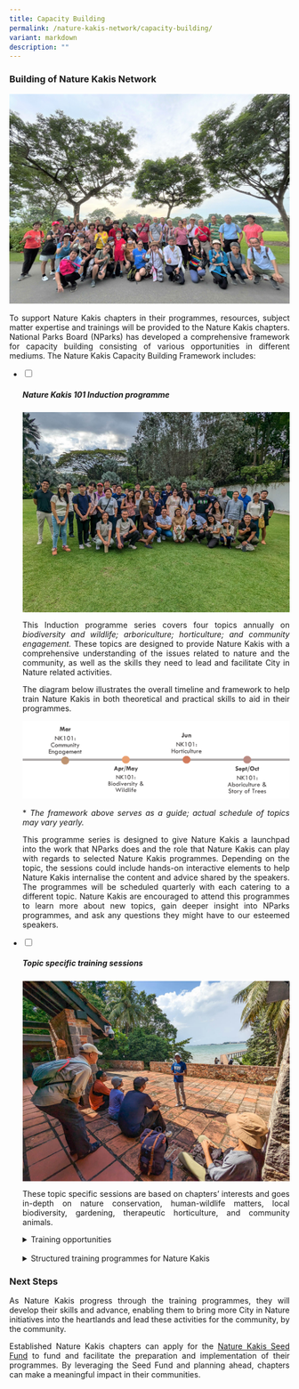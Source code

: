 ```yaml
---
title: Capacity Building
permalink: /nature-kakis-network/capacity-building/
variant: markdown
description: ""
---
```

<style>
a[target="_blank"]:after {
	content: none;
	margin: 0 3px 0 5px;
  }
	
details {
	cursor: pointer;
	}
    
details > summary {
	text-indent: -22px;
	margin-left: 22px;
	}

details > p {
	margin-left: 22px;
	}
	
details[open] > summary {
	font-weight: 800;
	}
</style>

<section>
	<h3>Building of Nature Kakis Network</h3>
		<img alt="" src="/images/DIY%20Nature%20walks/IMG_20231127_130858_398__2_.JPG">
		<p align="justify">To support Nature Kakis chapters in their programmes, resources, subject matter expertise and trainings will be provided to the Nature Kakis chapters. National Parks Board (NParks) has developed a comprehensive framework for capacity building consisting of various opportunities in different mediums. The Nature Kakis Capacity Building Framework includes:</p>
</section>
	
<section>
	<ul class="jekyllcodex_accordion">
			<li><input type="checkbox" id="accordion1">
				<label for="accordion1"><h5>Nature Kakis 101 Induction programme</h5></label><div>
					<img align="top" src="/images/Groups Networking Engagement/Networking__1__Resized_2.jpg">
					<p align="justify">This Induction programme series covers four topics annually on <em>biodiversity and wildlife; arboriculture; horticulture; and community engagement.</em> These topics are designed to provide Nature Kakis with a comprehensive understanding of the issues related to nature and the community, as well as the skills they need to lead and facilitate City in Nature related activities.</p>
					<p align="justify">The diagram below illustrates the overall timeline and framework to help train Nature Kakis in both theoretical and practical skills to aid in their programmes.</p>
					<img src="/images/timelinenkind.png">
					<p align="justify">* <em>The framework above serves as a guide; actual schedule of topics may vary yearly.</em></p>
					<p align="justify">This programme series is designed to give Nature Kakis a launchpad into the work that NParks does and the role that Nature Kakis can play with regards to selected Nature Kakis programmes. Depending on the topic, the sessions could include hands-on interactive elements to help Nature Kakis internalise the content and advice shared by the speakers. The programmes will be scheduled quarterly with each catering to a different topic. Nature Kakis are encouraged to attend this programmes to learn more about new topics, gain deeper insight into NParks programmes, and ask any questions they might have to our esteemed speakers.</p>
			</div></li>
			<li><input type="checkbox" id="accordion2">
				<label for="accordion2"><h5>Topic specific training sessions</h5></label><div>
					<img align="top" src="/images/DIY Nature walks/GuideFacilitation_ChekJawa_20230805__11__Resized.jpg">
					<p align="justify">These topic specific sessions are based on chapters’ interests and goes in-depth on nature conservation, human-wildlife matters, local biodiversity, gardening, therapeutic horticulture, and community animals.</p>
					<details>
						<summary>Training opportunities</summary>
							<p align="justify">Nature Kakis will receive hands-on training in event planning and facilitation, and the opportunity to work with experienced experts and community leaders to learn from each other. Chapters may also learn more about engaging their community through targeted trainings sessions with subject experts. The training sessions will be arranged after the expression of interest by the chapters.</p>
							<img style="margin-left: 22px; width:97%; height: auto" src="/images/DIY Nature walks/GuideFacilitation_ChekJawa_20230805__1__Resized.jpg">
					</details>
					<br>
					<details>
						<summary>Structured training programmes for Nature Kakis</summary>
							<p align="justify">This suite of training opportunities is designed by the various NParks divisions specifically for the Nature Kakis network, serving to equip Nature Kakis practical skills and deeper knowledge of specific programmes.</p>
							<p align="justify">All trainings provided by NParks are for the purpose of enabling Nature Kakis to conduct self-run activities when they are capable to do so. As such, Nature Kakis chapters are encouraged to conduct nature activities for their community after being equipped during the trainings.</p>
							<p align="justify">See below for the Nature Kakis programmes with a brief overview of the activity.</p>
							<table style="margin-left: 22px; width:97%">
								<tbody>
									<tr>
										<td rowspan="1" colspan="1"><p><strong>Activity</strong></p></td>
										<td rowspan="1" colspan="1"><p align="justify"><strong>What can Nature Kakis do?</strong></p></td>
									</tr>
									<tr>
										<td rowspan="1" colspan="1"><p align="justify"><strong>DIY Nature Walks</strong></p></td>
										<td rowspan="1" colspan="1"><p align="justify">Participate in organised training walks to learn how to be a better Nature Guide. Certain exciting venues such as Pulau Ubin and our Nature Reserves may be featured.</p></td>
									</tr>
									<tr>
										<td rowspan="1" colspan="1"><p align="justify"><strong>Community Animals</strong></p></td>
										<td rowspan="1" colspan="1"><p align="justify">Participate in a training programme with the Animal Veterinary Service at NParks to learn more about issues surrounding community animals and pets in Singapore and be equipped with skills to help address them.</p></td>
									</tr>
									<tr>
										<td rowspan="1" colspan="1"><p><strong>Biodiversity and Wildlife</strong></p></td>
										<td rowspan="1" colspan="1"><p align="justify">Participate in training to learn how to facilitate such citizen science activities.</p></td>
									</tr>
									<tr>
										<td rowspan="1" colspan="1"><p align="justify"><strong>OneMillionTrees Movement</strong></p></td>
										<td rowspan="1" colspan="1"><p align="justify">Participate in the training programme to become an OneMillionTrees facilitator to run tree planting activities within the community</p></td>
									</tr>
								</tbody>
						</table>
						<p><em>* The duration and contents of the training programmes will be customized according to the needs each chapter.</em></p>
						<img style="margin-left: 22px; width:97%; height: auto" src="/images/Groups Networking Engagement/networkingtalk.jpg">
					</details>
			</div></li>
	</ul>
</section>

<section>
	<h3>Next Steps</h3>
		<p align="justify">As Nature Kakis progress through the training programmes, they will develop their skills and advance, enabling them to bring more City in Nature initiatives into the heartlands and lead these activities for the community, by the community.</p>
		<p align="justify">Established Nature Kakis chapters can apply for the <a href="/seed-fund/about/" rel="noopener noreferrer nofollow" target="_blank">Nature Kakis Seed Fund</a> to fund and facilitate the preparation and implementation of their programmes. By leveraging the Seed Fund and planning ahead, chapters can make a meaningful impact in their communities.</p>
</section>
